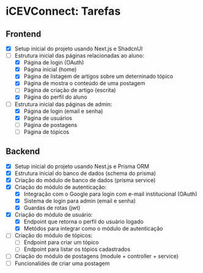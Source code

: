# iCEVConnect: Tarefas 

## Frontend 

- [x] Setup inicial do projeto usando Next.js e ShadcnUI
- [ ] Estrutura inicial das páginas relacionadas ao aluno:
    - [x] Página de login (OAuth)
    - [x] Página inicial (home)
    - [x] Página de listagem de artigos sobre um deterninado tópico
    - [x] Página de mostra o conteúdo de uma postagem
    - [ ] Página de criação de artigo (escrita)
    - [x] Página do perfil do aluno
- [ ] Estrutura inicial das páginas de admin:
    - [x] Página de login (email e senha)
    - [x] Página de usuários
    - [ ] Página de postagens
    - [ ] Página de tópicos

## Backend 

- [x] Setup inicial do projeto usando Nest.js e Prisma ORM
- [x] Estrutura inicial do banco de dados (schema do prisma)
- [x] Criação do módulo de banco de dados (prisma service)
- [x] Criação do módulo de autenticação:
    - [x] Integração com o Google para login com e-mail institucional (OAuth)
    - [x] Sistema de login para admin (email e senha)
    - [x] Guardas de rotas (jwt)
- [x] Criação do módulo de usuário:
    - [x] Endpoint que retorna o perfil do usuário logado
    - [x] Metódos para integrar como o módulo de autenticação
- [ ] Criação do módulo de tópicos:
    - [ ] Endpoint para criar um tópico
    - [ ] Endpoint para listar os tópios cadastrados

- [ ] Criação do módulo de postagens (module + controller + service)
- [ ] Funcionalides de criar uma postagem